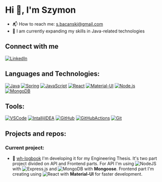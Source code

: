 # Hi :wave:, I'm Szymon
- :mailbox_with_mail: How to reach me: s.bacanski@gmail.com
- 🌱 I am currently expanding my skills in Java-related technologies

## Connect with me
[![LinkedIn](https://img.shields.io/badge/LinkedIn-0077B5?style=for-the-badge&logo=linkedin&logoColor=white)](https://linkedin.com/in/szymon-bacanski)

## Languages and Technologies:
[![Java](https://skillicons.dev/icons?i=java&theme=light)](https://www.java.com/pl/)
[![Spring](https://skillicons.dev/icons?i=spring&theme=light)](https://spring.io/)
[![JavaScript](https://skillicons.dev/icons?i=javascript&theme=light)](https://www.javascript.com/)
[![React](https://skillicons.dev/icons?i=react&theme=light)](https://pl.reactjs.org/)
[![Material-UI](https://skillicons.dev/icons?i=materialui&theme=light)](https://mui.com/)
[![Node.js](https://skillicons.dev/icons?i=nodejs&theme=light)](https://nodejs.org/en/)
[![MongoDB](https://skillicons.dev/icons?i=mongodb&theme=light)](https://www.mongodb.com/)

## Tools:
[![VSCode](https://skillicons.dev/icons?i=vscode&theme=light)](https://code.visualstudio.com/)
[![IntallijIDEA](https://skillicons.dev/icons?i=idea&theme=light)](https://www.jetbrains.com/idea/)
[![GitHub](https://skillicons.dev/icons?i=github&theme=light)](https://github.com/)
[![GitHubActions](https://skillicons.dev/icons?i=githubactions&theme=light)](https://github.com/)
[![Git](https://skillicons.dev/icons?i=git&theme=light)](https://git-scm.com/)

## Projects and repos:

### Current project:
- :ship: [wh-logbook](https://github.com/sbacanski0730/weather-and-hr-logbook-web)
  I'm developing it for my Engineering Thesis. It's two part project divided on API and Frontend parts.
  For API I'm using ![NodeJS](https://img.shields.io/badge/node.js-6DA55F?style=for-the-badge&logo=node.js&logoColor=white) with ![Express.js](https://img.shields.io/badge/express.js-%23404d59.svg?style=for-the-badge&logo=express&logoColor=%2361DAFB) and ![MongoDB](https://img.shields.io/badge/MongoDB-%234ea94b.svg?style=for-the-badge&logo=mongodb&logoColor=white) with **Mongoose**. Frontend part I'm creating using ![React](https://img.shields.io/badge/react-%2320232a.svg?style=for-the-badge&logo=react&logoColor=%2361DAFB) with **Material-UI** for faster development.


<!--
**sbacanski0730/sbacanski0730** is a ✨ _special_ ✨ repository because its `README.md` (this file) appears on your GitHub profile.

Here are some ideas to get you started:

- 🔭 I’m currently working on ...
- 🌱 I’m currently learning ...
- 👯 I’m looking to collaborate on ...
- 🤔 I’m looking for help with ...
- 💬 Ask me about ...
- 📫 How to reach me: ...
- ⚡ Fun fact: ...
-->

